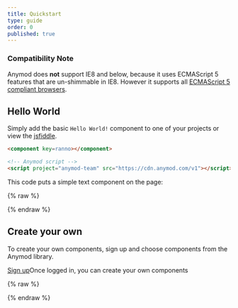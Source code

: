 ```yaml
---
title: Quickstart
type: guide
order: 0
published: true
---
```


### Compatibility Note

Anymod does **not** support IE8 and below, because it uses ECMAScript 5 features that are un-shimmable in IE8. However it supports all [ECMAScript 5 compliant browsers](http://caniuse.com/#feat=es5).

## Hello World

Simply add the basic `Hello World!` component to one of your projects or view the [jsfiddle](https://jsfiddle.net/component/hvnx6p0q/).

``` html
<component key=ranno></component>

<!-- Anymod script -->
<script project="anymod-team" src="https://cdn.anymod.com/v1"></script>
```
This code puts a simple text component on the page:

{% raw %}
<div class="demo">
  <component key=ranno></component>
</div>
{% endraw %}

## Create your own

To create your own components, sign up and choose components from the Anymod library.

<div>
  <a class="button" href="https://anymod.com">Sign up</a><span class="light info">Once logged in, you can create your own components</span>
</div>

{% raw %}
<!-- Anymod script -->
<script project="anymod-team" src="https://cdn.anymod.com/v1"></script>
{% endraw %}
